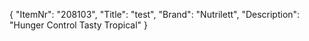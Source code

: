 {
  "ItemNr": "208103",
  "Title": "test",
  "Brand": "Nutrilett",
  "Description": "Hunger Control Tasty Tropical"
}